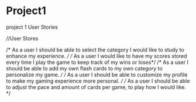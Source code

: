 # Project1
project 1 User Stories

//User Stores

/* As a user I should be able to  select the category I would like to study to enhance my experience. */
/* As a user I would like to have my scores stored every time I play the game to keep track of my wins or loses*/
/* As a user I should be able to add my own flash cards to my own category to personalize my game. */
/* As a user I should be able to customize my profile to make my gaming experience more personal. */
/* As a user I should be able to adjust the pace and amount of cards per game, to play how I would like. */
